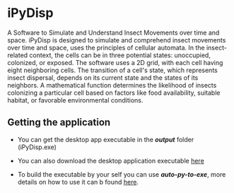 # iPyDisp

A Software to Simulate and Understand Insect Movements over time and space. iPyDisp is designed to simulate and comprehend insect movements over time and space, uses the principles of cellular automata. In the insect-related context, the cells can be in three potential states: unoccupied, colonized, or exposed. The software uses a 2D grid, with each cell having eight neighboring cells. The transition of a cell's state, which represents insect dispersal, depends on its current state and the states of its neighbors. A mathematical function determines the likelihood of insects colonizing a particular cell based on factors like food availability, suitable habitat, or favorable environmental conditions.

## Getting the application

* You can get the desktop app executable in the ***output*** folder (iPyDisp.exe)

* You can also download the desktop application executable <a href="https://drive.google.com/file/d/1uN8i9JViNPjk2QEBuSidXY4bx8zsMV_L/view?usp=sharing"> here </a>

* To build the executable by your self you can use ***auto-py-to-exe***, more details on how to use it can b found <a href="https://github.com/brentvollebregt/auto-py-to-exe">here</a>.
